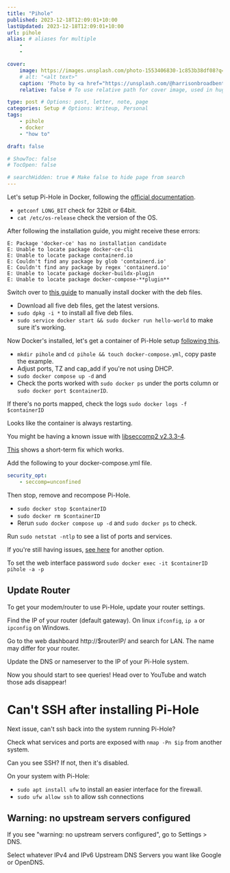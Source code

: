 ```yaml
---
title: "Pihole"
published: 2023-12-18T12:09:01+10:00
lastUpdated: 2023-12-18T12:09:01+10:00
url: pihole
alias: # aliases for multiple
    - 
    - 

cover:
    image: https://images.unsplash.com/photo-1553406830-1c853b38df08?q=80&w=1080&auto=format&fit=crop&ixlib=rb-4.0.3&ixid=M3wxMjA3fDB8MHxwaG90by1wYWdlfHx8fGVufDB8fHx8fA%3D%3D
    # alt: "<alt text>"
    caption: 'Photo by <a href="https://unsplash.com/@harrisonbroadbent?utm_content=creditCopyText&utm_medium=referral&utm_source=unsplash">Harrison Broadbent</a> on <a href="https://unsplash.com/photos/green-circuit-board-RNqs_Ve8qAo?utm_content=creditCopyText&utm_medium=referral&utm_source=unsplash">Unsplash</a>'
    relative: false # To use relative path for cover image, used in hugo Page-bundles 

type: post # Options: post, letter, note, page
categories: Setup # Options: Writeup, Personal
tags:
    - pihole
    - docker
    - "how to"

draft: false

# ShowToc: false
# TocOpen: false

# searchHidden: true # Make false to hide page from search
---
```


Let's setup Pi-Hole in Docker, following the [official documentation](https://docs.docker.com/engine/install/raspberry-pi-os/).

- `getconf LONG_BIT` check for 32bit or 64bit. 
- `cat /etc/os-release` check the version of the OS.

After following the installation guide, you might receive these errors:

```plain
E: Package 'docker-ce' has no installation candidate
E: Unable to locate package docker-ce-cli
E: Unable to locate package containerd.io
E: Couldn't find any package by glob 'containerd.io'
E: Couldn't find any package by regex 'containerd.io'
E: Unable to locate package docker-buildx-plugin
E: Unable to locate package docker-compose-**plugin**
```

Switch over to [this guide](https://docs.docker.com/engine/install/raspberry-pi-os/) to manually install docker with the deb files.

- Download all five deb files, get the latest versions.
- `sudo dpkg -i *` to install all five deb files.
- `sudo service docker start && sudo docker run hello-world` to make sure it's working.

Now Docker's installed, let's get a container of Pi-Hole setup [following this](https://github.com/pi-hole/docker-pi-hole).

- `mkdir pihole` and `cd pihole && touch docker-compose.yml`, copy paste the example.
- Adjust ports, TZ and cap_add if you're not using DHCP.
- `sudo docker compose up -d` and
- Check the ports worked with `sudo docker ps` under the ports column or `sudo docker port $containerID`.
  
If there's no ports mapped, check the logs `sudo docker logs -f $containerID`

Looks like the container is always restarting.

You might be having a known issue with [libseccomp2 v2.3.3-4](https://github.com/pi-hole/docker-pi-hole/issues/1194).

[This](https://docs.linuxserver.io/FAQ/#symptoms) shows a short-term fix which works.

Add the following to your docker-compose.yml file.

```yml
security_opt:
    - seccomp=unconfined
```

Then stop, remove and recompose Pi-Hole. 

- `sudo docker stop $containerID`
- `sudo docker rm $containerID`
- Rerun `sudo docker compose up -d` and `sudo docker ps` to check.

Run `sudo netstat -ntlp` to see a list of ports and services.

If you're still having issues, [see here](https://blog.samcater.com/fix-workaround-rpi4-docker-libseccomp2-docker-20/) for another option.

To set the web interface password `sudo docker exec -it $containerID pihole -a -p`

## Update Router

To get your modem/router to use Pi-Hole, update your router settings.

Find the IP of your router (default gateway). On linux `ifconfig`, `ip a` or `ipconfig` on Windows.

Go to the web dashboard http://$routerIP/ and search for LAN. The name may differ for your router.

Update the DNS or nameserver to the IP of your Pi-Hole system.

Now you should start to see queries! Head over to YouTube and watch those ads disappear!

# Can't SSH after installing Pi-Hole

Next issue, can't ssh back into the system running Pi-Hole?

Check what services and ports are exposed with `nmap -Pn $ip` from another system.

Can you see SSH? If not, then it's disabled.

On your system with Pi-Hole:
- `sudo apt install ufw` to install an easier interface for the firewall.
- `sudo ufw allow ssh` to allow ssh connections

## Warning: no upstream servers configured

If you see "warning: no upstream servers configured", go to Settings > DNS.

Select whatever IPv4 and IPv6 Upstream DNS Servers you want like Google or OpenDNS.